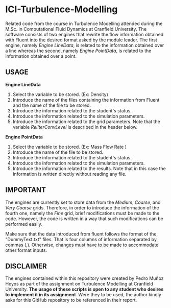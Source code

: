 # ICI-Turbulence-Modelling
Related code from the course in Turbulence Modelling attended during the M.Sc. in Computational Fluid Dynamics at Cranfield University. The software consists of two engines that rewrite the flow information obtained with Fluent into the desired format asked by the module leader. The first engine, namely _Engine LineData_, is related to the information obtained over a line whereas the second, namely _Engine PointData_, is related to the information obtained over a point.

## USAGE
**Engine LineData**
1. Select the variable to be stored. (Ex: Density)
1. Introduce the name of the files containing the information from Fluent and the name of the file to be stored.
1. Introduce the information related to the student's status.
1. Introduce the information related to the simulation parameters.
1. Introduce the information related to the grid parameters. Note that the variable _RelIterConvLevel_ is described in the header below.

**Engine PointData**
1. Select the variable to be stored. (Ex: Mass Flow Rate )
1. Introduce the name of the file to be stored.
1. Introduce the information related to the student's status.
1. Introduce the information related to the simulation parameters.
1. Introduce the information related to the results. Note that in this case the information is written directly without reading any file.

## IMPORTANT
The engines are currently set to store data from the _Medium_, _Coarse_, and _Very Coarse_ grids. Therefore, in order to introduce the information of the fourth one, namely the _Fine_ grid, brief modifications must be made to the code. However, the code is written in a way that such modifications can be performed easily.

Make sure that the data introduced from fluent follows the format of the "DummyText.txt" files. That is four columns of information separated by commas (,). Otherwise, changes must have to be made to accommodate other format inputs.

## DISCLAIMER	
The engines contained within this repository were created by Pedro Muñoz Hoyos as part of the assignment on Turbulence Modelling at Cranfield University. **The usage of these scripts is open to any student who desires to implement it in its assignment**. Were they to be used, the author kindly asks for this GitHub repository to be referenced in their report.
 
